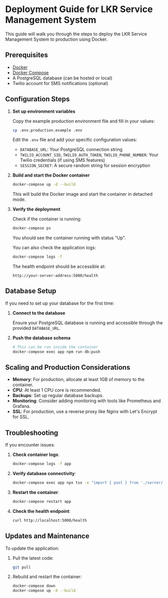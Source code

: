 # Deployment Guide for LKR Service Management System

This guide will walk you through the steps to deploy the LKR Service Management System to production using Docker.

## Prerequisites

- [Docker](https://docs.docker.com/get-docker/)
- [Docker Compose](https://docs.docker.com/compose/install/)
- A PostgreSQL database (can be hosted or local)
- Twilio account for SMS notifications (optional)

## Configuration Steps

1. **Set up environment variables**

   Copy the example production environment file and fill in your values:

   ```bash
   cp .env.production.example .env
   ```

   Edit the `.env` file and add your specific configuration values:
   - `DATABASE_URL`: Your PostgreSQL connection string
   - `TWILIO_ACCOUNT_SID`, `TWILIO_AUTH_TOKEN`, `TWILIO_PHONE_NUMBER`: Your Twilio credentials (if using SMS features)
   - `SESSION_SECRET`: A secure random string for session encryption

2. **Build and start the Docker container**

   ```bash
   docker-compose up -d --build
   ```

   This will build the Docker image and start the container in detached mode.

3. **Verify the deployment**

   Check if the container is running:

   ```bash
   docker-compose ps
   ```

   You should see the container running with status "Up".

   You can also check the application logs:

   ```bash
   docker-compose logs -f
   ```

   The health endpoint should be accessible at:

   ```
   http://your-server-address:5000/health
   ```

## Database Setup

If you need to set up your database for the first time:

1. **Connect to the database**

   Ensure your PostgreSQL database is running and accessible through the provided `DATABASE_URL`.

2. **Push the database schema**

   ```bash
   # This can be run inside the container
   docker-compose exec app npm run db:push
   ```

## Scaling and Production Considerations

- **Memory**: For production, allocate at least 1GB of memory to the container.
- **CPU**: At least 1 CPU core is recommended.
- **Backups**: Set up regular database backups.
- **Monitoring**: Consider adding monitoring with tools like Prometheus and Grafana.
- **SSL**: For production, use a reverse proxy like Nginx with Let's Encrypt for SSL.

## Troubleshooting

If you encounter issues:

1. **Check container logs**:
   ```bash
   docker-compose logs -f app
   ```

2. **Verify database connectivity**:
   ```bash
   docker-compose exec app npx tsx -e "import { pool } from './server/db.js'; pool.query('SELECT NOW()')"
   ```

3. **Restart the container**:
   ```bash
   docker-compose restart app
   ```

4. **Check the health endpoint**:
   ```bash
   curl http://localhost:5000/health
   ```

## Updates and Maintenance

To update the application:

1. Pull the latest code:
   ```bash
   git pull
   ```

2. Rebuild and restart the container:
   ```bash
   docker-compose down
   docker-compose up -d --build
   ```